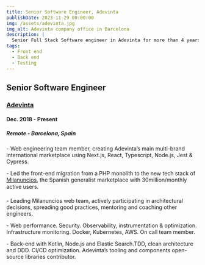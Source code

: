 ```yaml
---
title: Senior Software Engineer, Adevinta
publishDate: 2023-11-29 00:00:00
img: /assets/adevinta.jpg
img_alt: Adevinta company office in Barcelona
description: |
  Senior Full Stack Software engineer in Adevinta for more than 4 years. Building performant marketplaces for international markets.
tags:
  - Front end
  - Back end
  - Testing
---
```


## Senior Software Engineer

### <a href="https://www.adevinta.com/">Adevinta</a>

#### Dec. 2018 - Present

##### Remote - Barcelona, Spain

­- Web engineering team member, creating Adevinta’s main multi-brand international marketplace using Next.js, React, Typescript, Node.js, Jest & Cypress.

­- Led the front-end migration from a PHP monolith to the new tech stack of <a href="https://www.milanuncios.com">Milanuncios</a>, the Spanish generalist marketplace with 30million/monthly active users.

­- Leading Milanuncios web team, actively participating in architectural decisions, spreading good practices, mentoring and coaching other engineers.

­- Web performance. Security. Observability, instrumentation & optimization. Infrastructure monitoring. Docker, Kubernetes, AWS. On call team member.

­- Back-end with Kotlin, Node.js and Elastic Search.TDD, clean architecture and DDD. CI/CD optimization. Adevinta’s tooling and components open-source libraries contributor.

